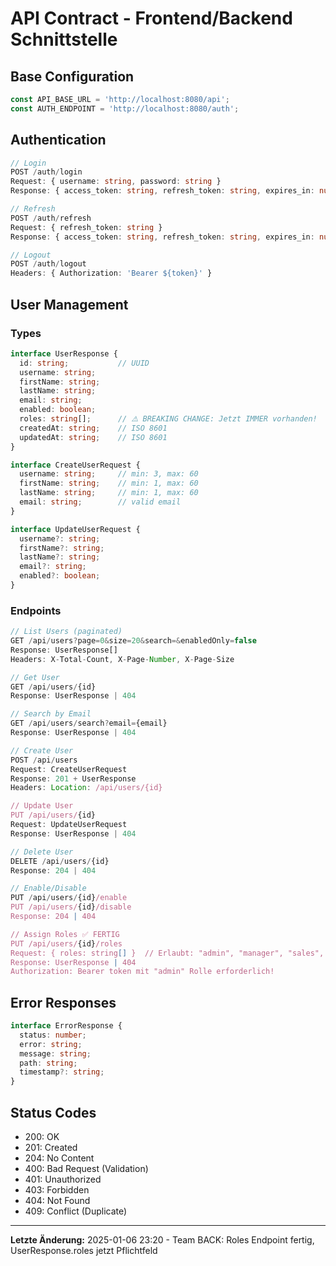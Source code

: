 # API Contract - Frontend/Backend Schnittstelle

## Base Configuration
```typescript
const API_BASE_URL = 'http://localhost:8080/api';
const AUTH_ENDPOINT = 'http://localhost:8080/auth';
```

## Authentication
```typescript
// Login
POST /auth/login
Request: { username: string, password: string }
Response: { access_token: string, refresh_token: string, expires_in: number }

// Refresh
POST /auth/refresh  
Request: { refresh_token: string }
Response: { access_token: string, refresh_token: string, expires_in: number }

// Logout
POST /auth/logout
Headers: { Authorization: 'Bearer ${token}' }
```

## User Management

### Types
```typescript
interface UserResponse {
  id: string;           // UUID
  username: string;
  firstName: string;
  lastName: string;
  email: string;
  enabled: boolean;
  roles: string[];      // ⚠️ BREAKING CHANGE: Jetzt IMMER vorhanden!
  createdAt: string;    // ISO 8601
  updatedAt: string;    // ISO 8601
}

interface CreateUserRequest {
  username: string;     // min: 3, max: 60
  firstName: string;    // min: 1, max: 60
  lastName: string;     // min: 1, max: 60
  email: string;        // valid email
}

interface UpdateUserRequest {
  username?: string;
  firstName?: string;
  lastName?: string;
  email?: string;
  enabled?: boolean;
}
```

### Endpoints
```typescript
// List Users (paginated)
GET /api/users?page=0&size=20&search=&enabledOnly=false
Response: UserResponse[]
Headers: X-Total-Count, X-Page-Number, X-Page-Size

// Get User
GET /api/users/{id}
Response: UserResponse | 404

// Search by Email
GET /api/users/search?email={email}
Response: UserResponse | 404

// Create User
POST /api/users
Request: CreateUserRequest
Response: 201 + UserResponse
Headers: Location: /api/users/{id}

// Update User  
PUT /api/users/{id}
Request: UpdateUserRequest
Response: UserResponse | 404

// Delete User
DELETE /api/users/{id}
Response: 204 | 404

// Enable/Disable
PUT /api/users/{id}/enable
PUT /api/users/{id}/disable
Response: 204 | 404

// Assign Roles ✅ FERTIG
PUT /api/users/{id}/roles
Request: { roles: string[] }  // Erlaubt: "admin", "manager", "sales", "viewer"
Response: UserResponse | 404
Authorization: Bearer token mit "admin" Rolle erforderlich!
```

## Error Responses
```typescript
interface ErrorResponse {
  status: number;
  error: string;
  message: string;
  path: string;
  timestamp?: string;
}
```

## Status Codes
- 200: OK
- 201: Created
- 204: No Content  
- 400: Bad Request (Validation)
- 401: Unauthorized
- 403: Forbidden
- 404: Not Found
- 409: Conflict (Duplicate)

---

**Letzte Änderung:** 2025-01-06 23:20 - Team BACK: Roles Endpoint fertig, UserResponse.roles jetzt Pflichtfeld